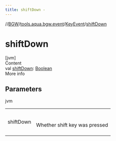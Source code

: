 ```yaml
---
title: shiftDown -
---
```

//[BGW](../../../index.md)/[tools.aqua.bgw.event](../index.md)/[KeyEvent](index.md)/[shiftDown](shift-down.md)



# shiftDown  
[jvm]  
Content  
val [shiftDown](shift-down.md): [Boolean](https://kotlinlang.org/api/latest/jvm/stdlib/kotlin/-boolean/index.html)  
More info  


## Parameters  
  
jvm  
  
| | |
|---|---|
| <a name="tools.aqua.bgw.event/KeyEvent/shiftDown/#/PointingToDeclaration/"></a>shiftDown| <a name="tools.aqua.bgw.event/KeyEvent/shiftDown/#/PointingToDeclaration/"></a><br><br>Whether shift key was pressed<br><br>|
  
  



